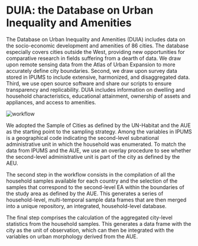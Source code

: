 # DUIA: the Database on Urban Inequality and Amenities

The Database on Urban Inequality and Amenities (DUIA) includes data on the socio-economic development and amenities of 86 cities. The database especially covers cities outside the West, providing new opportunities for comparative research in fields suffering from a dearth of data. We draw upon remote sensing data from the Atlas of Urban Expansion to more accurately define city boundaries. Second, we draw upon survey data stored in IPUMS to include extensive, harmonized, and disaggregated data. Third, we use open source software and share our scripts to ensure transparency and replicability. DUIA includes information on dwelling and household characteristics, educational attainment, ownership of assets and appliances, and access to amenities. 

![workflow](https://user-images.githubusercontent.com/29236246/106577883-3024df80-653f-11eb-8cc8-57c1c3d08dc8.png)

We adopted the Sample of Cities as defined by the UN-Habitat and the AUE as the starting point to the sampling strategy. Among the variables in IPUMS is a geographical code indicating the second-level subnational administrative unit in which the household was enumerated. To match the data from IPUMS and the AUE, we use an overlay procedure to see whether the second-level administrative unit is part of the city as defined by the AEU.

The second step in the workflow consists in the compilation of all the household samples available for each country and the selection of the samples that correspond to the second-level EA within the boundaries of the study area as defined by the AUE. This generates a series of household-level, multi-temporal sample data frames that are then merged into a unique repository, an integrated, household-level database.

The final step comprises the calculation of the aggregated city-level statistics from the household samples. This generates a data frame with the city as the unit of observation, which can then be integrated with the variables on urban morphology derived from the AUE.
